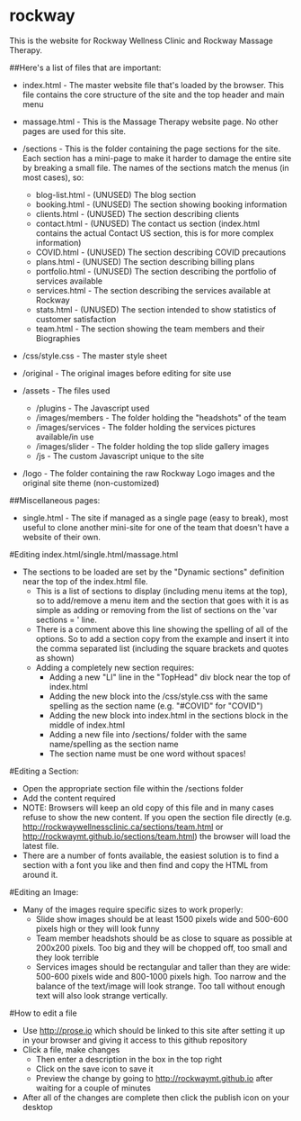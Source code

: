 # rockway
This is the website for Rockway Wellness Clinic and Rockway Massage Therapy.

##Here's a list of files that are important:
- index.html - The master website file that's loaded by the browser.
		This file contains the core structure of the site and the top header and main menu
- massage.html - This is the Massage Therapy website page. No other pages are used for this site.

- /sections - This is the folder containing the page sections for the site.
		Each section has a mini-page to make it harder to damage the entire site by breaking a small file.
		The names of the sections match the menus (in most cases), so:
	- blog-list.html - (UNUSED) The blog section
	- booking.html - (UNUSED) The section showing booking information
	- clients.html - (UNUSED) The section describing clients
	- contact.html - (UNUSED) The contact us section (index.html contains the actual Contact US section, this is for more complex information)
	- COVID.html - (UNUSED) The section describing COVID precautions
	- plans.html - (UNUSED) The section describing billing plans
	- portfolio.html - (UNUSED) The section describing the portfolio of services available
	- services.html - The section describing the services available at Rockway
	- stats.html - (UNUSED) The section intended to show statistics of customer satisfaction
	- team.html - The section showing the team members and their Biographies

- /css/style.css - The master style sheet
- /original - The original images before editing for site use
- /assets - The files used
	- /plugins - The Javascript used
	- /images/members - The folder holding the "headshots" of the team
	- /images/services - The folder holding the services pictures available/in use
	- /images/slider - The folder holding the top slide gallery images
	- /js - The custom Javascript unique to the site
- /logo - The folder containing the raw Rockway Logo images and the original site theme (non-customized)

##Miscellaneous pages:
- single.html - The site if managed as a single page (easy to break), most useful to clone another mini-site for one of the team that doesn't have a website of their own.

#Editing index.html/single.html/massage.html
- The sections to be loaded are set by the "Dynamic sections" definition near the top of the index.html file.
	- This is a list of sections to display (including menu items at the top), so to add/remove a menu item and the section that goes with it is as simple as adding or removing from the list of sections on the 'var sections = ' line.
	- There is a comment above this line showing the spelling of all of the options. So to add a section copy from the example and insert it into the comma separated list (including the square brackets and quotes as shown)
	- Adding a completely new section requires:
		- Adding a new "LI" line in the "TopHead" div block near the top of index.html
		- Adding the new block into the /css/style.css with the same spelling as the section name (e.g. "#COVID" for "COVID")
		- Adding the new block into index.html in the sections block in the middle of index.html
		- Adding a new file into /sections/ folder with the same name/spelling as the section name
		- The section name must be one word without spaces!

#Editing a Section:
- Open the appropriate section file within the /sections folder
- Add the content required
- NOTE: Browsers will keep an old copy of this file and in many cases refuse to show the new content.
	If you open the section file directly (e.g. http://rockwaywellnessclinic.ca/sections/team.html or http://rockwaymt.github.io/sections/team.html)
	the browser will load the latest file.
- There are a number of fonts available, the easiest solution is to find a section with a font you like and then find and copy the HTML from around it.

#Editing an Image:
- Many of the images require specific sizes to work properly:
	- Slide show images should be at least 1500 pixels wide and 500-600 pixels high or they will look funny
	- Team member headshots should be as close to square as possible at 200x200 pixels. Too big and they will be chopped off, too small and they look terrible
	- Services images should be rectangular and taller than they are wide: 500-600 pixels wide and 800-1000 pixels high. Too narrow and the balance of the text/image will look strange. Too tall without enough text will also look strange vertically.

#How to edit a file
- Use http://prose.io which should be linked to this site after setting it up in your browser and giving it access to this github repository
- Click a file, make changes
	- Then enter a description in the box in the top right
	- Click on the save icon to save it
	- Preview the change by going to http://rockwaymt.github.io after waiting for a couple of minutes
- After all of the changes are complete then click the publish icon on your desktop
